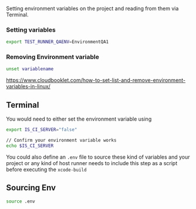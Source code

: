 
Setting environment variables on the project and reading from them via Terminal.


### Setting variables

```bash
export TEST_RUNNER_QAENV=EnvironmentQA1
```

### Removing Environment variable

```bash
unset variablename 
```

https://www.cloudbooklet.com/how-to-set-list-and-remove-environment-variables-in-linux/


## Terminal

You would need to either set the environment variable using 
```bash
export IS_CI_SERVER="false"

// Confirm your environment variable works
echo $IS_CI_SERVER
```

You could also define an `.env` file to source these kind of variables and your project or any kind of host runner needs to include this step as a script before executing the `xcode-build`


## Sourcing Env 

```bash
source .env
```

